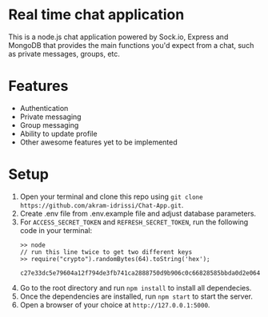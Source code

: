 # Real time chat application

This is a node.js chat application powered by Sock.io, Express and MongoDB that provides the main functions you'd expect from a chat, such as private messages, groups, etc.

# Features

-   Authentication
-   Private messaging
-   Group messaging
-   Ability to update profile
-   Other awesome features yet to be implemented

# Setup

1. Open your terminal and clone this repo using `git clone https://github.com/akram-idrissi/Chat-App.git`.
2. Create .env file from .env.example file and adjust database parameters.
3. For `ACCESS_SECRET_TOKEN` and `REFRESH_SECRET_TOKEN`, run the following code in your terminal:
    ```
    >> node
    // run this line twice to get two different keys
    >> require("crypto").randomBytes(64).toString('hex');
        c27e33dc5e79604a12f794de3fb741ca2888750d9b906c0c66828585bbda0d2e064af3226acabb0a570a081adfc871e98293064a4be45840dda33c25ff322d9b
    ```
4. Go to the root directory and run `npm install` to install all dependecies.
5. Once the dependencies are installed, run `npm start` to start the server.
6. Open a browser of your choice at `http://127.0.0.1:5000`.
